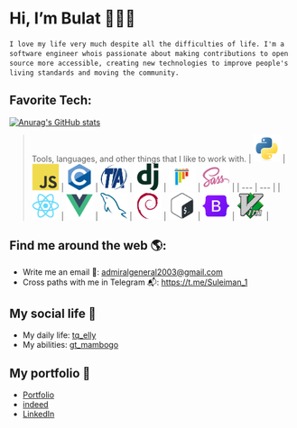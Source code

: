 # Hi, I’m Bulat 👋👨‍💻
`
I love my life very much despite all the difficulties of life.
I'm a software engineer whois passionate about making contributions to open source more accessible, creating new technologies to improve people's living standards and moving the community.
`

## Favorite Tech:
[![Anurag's GitHub stats](https://github-readme-stats.vercel.app/api?username=David2261&theme=github_dark&show_icons=true)](https://github.com/David2261/github-readme-stats)

> Tools, languages, and other things that I like to work with.
| <img src="./img/python-original.svg" width="48" height="48" alt="Python" /> | <img src="./img/javascript-original.svg" width="48" height="48" alt="JS" /> | <img src="./img/c-original.svg" width="48" height="48" alt="C" /> | <img src="./img/tia-portal-original.svg" width="48" height="48" alt="TIA-Portal" /> | <img src="./img/django-original.svg" width="48" height="48" alt="Django" /> | <img src="./img/pytest-original.svg" width="48" height="48" alt="Pytest" /> | <img src="./img/sass-original.svg" width="48" height="48" alt="Sass" /> |
| --- | --- |
| <img src="./img/react-original.svg" width="48" height="48" alt="React" /> | <img src="./img/vuejs-original.svg" width="48" height="48" alt="Vuejs" /> | <img src="./img/mysql-original.svg" width="48" height="48" alt="Mysql" /> | <img src="./img/debian-original.svg" width="48" height="48" alt="Debian" /> | <img src="./img/bash-original.svg" width="48" height="48" alt="Bash" /> | <img src="./img/bootstrap-original.svg" width="48" height="48" alt="Bootstrap" /> | <img src="./img/vim-original.svg" width="48" height="48" alt="Vim" /> |

## Find me around the web 🌎:
- Write me an email 📧: admiralgeneral2003@gmail.com
- Cross paths with me in Telegram 📬: https://t.me/Suleiman_1

## My social life 🚵
- My daily life: <a href="https://instagram.com/tq_elly">tq_elly</a>
- My abilities: <a href="https://instagram.com/gt_mambogo">gt_mambogo</a>

## My portfolio 📜
- <a href="https://bulatnasyrov.herokuapp.com">Portfolio</a>
- <a href="https://profile.indeed.com/?hl=en&co=US&from=gnav-homepage&_ga=2.4494771.1630080302.1654453469-924135153.1654453469">indeed</a>
- <a href="https://www.linkedin.com/in/bulat-nasyrov-7705231bb">LinkedIn</a>

